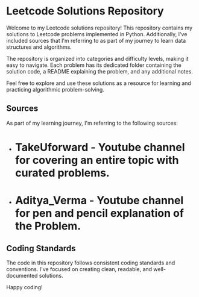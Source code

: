 # Leetcode Solutions Repository

Welcome to my Leetcode solutions repository! This repository contains my solutions to Leetcode problems implemented in Python. Additionally, I've included sources that I'm referring to as part of my journey to learn data structures and algorithms.


The repository is organized into categories and difficulty levels, making it easy to navigate. Each problem has its dedicated folder containing the solution code, a README explaining the problem, and any additional notes.

Feel free to explore and use these solutions as a resource for learning and practicing algorithmic problem-solving.

## Sources

As part of my learning journey, I'm referring to the following sources:

- # TakeUforward - Youtube channel for covering an entire topic with curated problems.
- # Aditya_Verma - Youtube channel for pen and pencil explanation of the Problem.

## Coding Standards

The code in this repository follows consistent coding standards and conventions. I've focused on creating clean, readable, and well-documented solutions. 

Happy coding!
